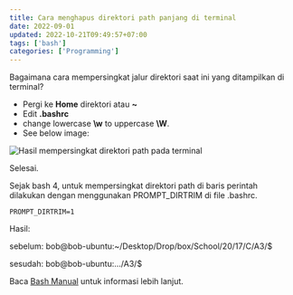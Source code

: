 ```yaml
---
title: Cara menghapus direktori path panjang di terminal
date: 2022-09-01
updated: 2022-10-21T09:49:57+07:00
tags: ['bash']
categories: ['Programming']
---
```


Bagaimana cara mempersingkat jalur direktori saat ini yang ditampilkan di terminal? 

- Pergi ke **Home** direktori atau **~**
- Edit **.bashrc**
- change lowercase **\w** to uppercase **\W**.
- See below image:

![Hasil mempersingkat direktori path pada terminal](https://user-images.githubusercontent.com/12471057/197099003-41e4e0c3-8f3b-43bb-af66-466956a1d9a0.png)

Selesai.

Sejak bash 4, untuk mempersingkat direktori path di baris perintah dilakukan dengan menggunakan PROMPT_DIRTRIM di file .bashrc.
```properties
PROMPT_DIRTRIM=1
```
Hasil:

sebelum: bob@bob-ubuntu:~/Desktop/Drop/box/School/20/17/C/A3/$

sesudah: bob@bob-ubuntu:.../A3/$

Baca [Bash Manual](https://www.gnu.org/software/bash/manual/html_node/Bash-Variables.html#index-PROMPT_005fDIRTRIM) untuk informasi lebih lanjut.

